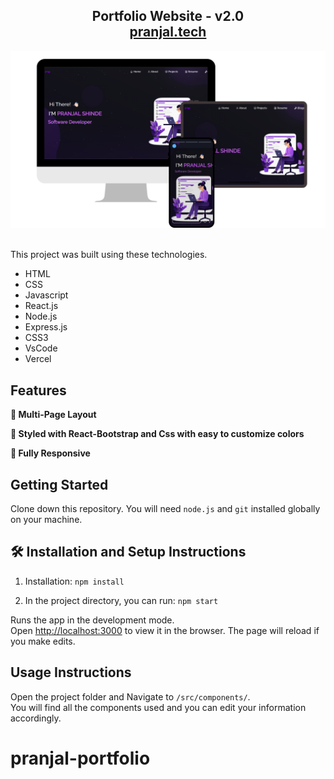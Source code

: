 <h2 align="center">
  Portfolio Website - v2.0<br/>
  <a href="https://pranjal-ps-portfolio.vercel.app/" target="_blank">pranjal.tech</a>
</h2>
<div align="center">
  <img alt="Demo" src="./Images/design.png" />
</div>

<br/>

This project was built using these technologies.
- HTML
- CSS
- Javascript
- React.js
- Node.js
- Express.js
- CSS3
- VsCode
- Vercel

## Features

**📖 Multi-Page Layout**

**🎨 Styled with React-Bootstrap and Css with easy to customize colors**

**📱 Fully Responsive**

## Getting Started

Clone down this repository. You will need `node.js` and `git` installed globally on your machine.

## 🛠 Installation and Setup Instructions

1. Installation: `npm install`

2. In the project directory, you can run: `npm start`

Runs the app in the development mode.\
Open [http://localhost:3000](http://localhost:3000) to view it in the browser.
The page will reload if you make edits.

## Usage Instructions

Open the project folder and Navigate to `/src/components/`. <br/>
You will find all the components used and you can edit your information accordingly.

# pranjal-portfolio
